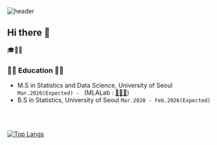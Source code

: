 <br>

![header](https://capsule-render.vercel.app/api?type=soft&text=HyunwooJung&color=9BCBEB&height=150&fontColor=ffffff&fontSize=70&fontAlignY=55&desc=%20&descAlignY=62&descAlign=62)

## Hi there 👋
🎓🧑‍🎓
### ✍🏻 Education ✍🏻
- M.S in Statistics and Data Science, University of Seoul `Mar.2026(Expected) - ` (MLALab : [👨🏻‍🏫](https://sites.google.com/view/yykim/home))
- B.S in Statistics, University of Seoul `Mar.2020 - Feb.2026(Expected)`

<br/>
<br/>


[![Top Langs](https://github-readme-stats.vercel.app/api/top-langs/?username=Hyunwoo-Jung&langs_count=5&layout=compact)](https://github.com/jogilsang/jogilsang)

<!--
**Hyunwoo-Jung/Hyunwoo-Jung** is a ✨ _special_ ✨ repository because its `README.md` (this file) appears on your GitHub profile.

Here are some ideas to get you started:

- 🔭 I’m currently working on ...
- 🌱 I’m currently learning ...
- 👯 I’m looking to collaborate on ...
- 🤔 I’m looking for help with ...
- 💬 Ask me about ...
- 📫 How to reach me: ...
- 😄 Pronouns: ...
- ⚡ Fun fact: ...
-->

